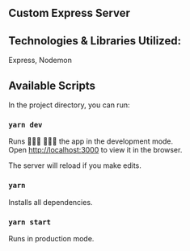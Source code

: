 ## Custom Express Server

## Technologies & Libraries Utilized:

Express, Nodemon

## Available Scripts

In the project directory, you can run:

### `yarn dev`

Runs 🏃🏻‍♀️ 🏃🏻‍♂️ the app in the development mode.<br>
Open [http://localhost:3000](http://localhost:3000) to view it in the browser.

The server will reload if you make edits.<br>

### `yarn`

Installs all dependencies.

### `yarn start`

Runs in production mode.